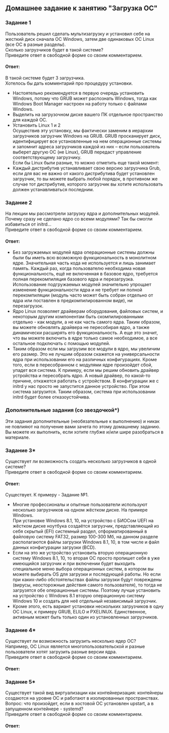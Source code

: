 ## Домашнее задание к занятию "Загрузка ОС"  

### Задание 1  
Пользователь решил сделать мультизагрузку и установил себе на жесткий диск сначала ОС Windows, затем две одинаковых ОС Linux (все ОС в разные разделы).  
Сколько загрузчиков будет в такой системе?  
Приведите ответ в свободной форме со своим комментарием.  

#### Ответ:  
В такой системе будет 3 загрузчика.  
Хотелось бы дать комментарий про процедуру установки.  
- Настоятельно рекомендуется в первую очередь установить Windows, потому что GRUB может распознать Windows, тогда как Windows Boot Manager настроен на работу только с файлами Windows.  
- Выделить на загрузочном диске вашего ПК отдельное пространство для каждой ОС.  
- Установить Linux 1 и 2  
Осуществив эту установку, мы фактически заменим в иерархии загрузчиков загрузчик Windows на GRUB. GRUB просканирует диск, идентифицирует все установленные на нем операционные системы и запомнит адреса загрузчиков каждой из них – если пользователь выберет другую ОС (не Linux), GRUB передаст управление соответствующему загрузчику.  
Если бы Linux были разные, то можно отметить еще такой момент:  
- Каждый дистрибутив устанавливает свою версию загрузчика Grub, если для вас не важно от какого дистрибутива будет установлен загрузчик, то вы можете выбрать любой порядок, в противном же случае тот дистрибутив, которого загрузчик вы хотите использовать должен устанавливаться последним.  

### Задание 2  
На лекции мы рассмотрели загрузку ядра и дополнительных модулей. Почему сразу не сделано ядро со всеми модулями? Так бы смогли избавиться от initrd...  
Приведите ответ в свободной форме со своим комментарием.  

#### Ответ:  
- Без загружаемых модулей ядра операционные системы должны были бы иметь всю возможную функциональность в монолитном ядре. Значительная часть кода не используется и лишь занимает память. Каждый раз, когда пользователю необходима новая функциональность, ещё не включенная в базовое ядро, требуется полная перекомпиляция базового ядра и перезагрузка. Использование подгружаемых модулей значительно упрощает изменение функциональности ядра и не требует ни полной перекомпиляции (модуль часто может быть собран отдельно от ядра или поставлен в предкомпилированном виде), ни перезагрузок.  
- Ядро Linux позволяет драйверам оборудования, файловых систем, и некоторым другим компонентам быть скомпилированными отдельно - как модули, а не как часть самого ядра. Таким образом, вы можете обновлять драйвера не пересобирая ядро, а также динамически расширять его функциональность. А еще это значит, что вы можете включить в ядре только самое необходимое, а все остальное подключать с помощью модулей. 
- Таким образом если мы загрузим все модули в ядро, мы увеличим его размер. Это не лучшим образом скажется на универсальности ядра при использовании его на различных конфигурациях. Кроме  того, если в пересобранном с модулями ядре произойдет сбой, упадет вся система. К примеру, если мы решим обновить драйвер устройства и пересобрать ядро. А новый драйвер, по какой-то причине, откажется работать с устройством. В конфигурации же с initrd у нас просто не запустится данное устройство. При этом система загрузится. Таким образом, система при использовании initrd будет более отказоустойчива.


### Дополнительные задания (со звездочкой*)  
Эти задания дополнительные (необязательные к выполнению) и никак не повлияют на получение вами зачета по этому домашнему заданию. Вы можете их выполнить, если хотите глубже и/или шире разобраться в материале.  

### Задание 3*  
Существует ли возможность создать несколько загрузчиков в одной системе?  
Приведите ответ в свободной форме со своим комментарием.  

#### Ответ:  
Существует. К примеру - Задание №1.
- Многие профессионалы и опытные пользователи используют несколько загрузчиков на одном жёстком диске. На примере Windows.  
При установке Windows 8.1, 10, на устройство с БИОСом UEFI на жёстком диске ноутбука создаётся загрузчик, представляющий из себя скрытый (EFI) системный раздел, отформатированный в файловую систему FAT32, размер 100-300 Мб, на данном разделе располагаются файлы загрузки Windows 8.1, 10, в том числе и файл данных конфигурации загрузки (BCD). 
- Если на это же устройство установить вторую операционную систему Windows 8.1, 10, то вторая ОС просто пропишет себя в уже имеющийся загрузчик и при включении будет выходить специальное меню выбора операционных систем, в котором вы можете выбирать OS для загрузки и последующей работы. 
Но если при каких-либо обстоятельствах файлы загрузки будут повреждены (вирусы, неосторожные действия самого пользователя), то тогда не загрузятся обе операционные системы. 
Поэтому лучше установить на устройство с Windows 8.1 вторую операционную систему Windows 10 и создать для неё отдельный независимый загрузчик.  
- Кроме этого, есть вариант установки нескольких загрузчиков в одну ОС Linux, к примеру GRUB, ELILO и PXELINUX. Единственное, активным может быть только один из установленных загрузчиков.  

### Задание 4*  
Существует ли возможность загрузить несколько ядер ОС?  
Например, ОС Linux является многопользовательской и разные пользователи хотят загрузить разные версии ядра.  
Приведите ответ в свободной форме со своим комментарием.  

#### Ответ:  


### Задание 5*  
Существует такой вид виртуализации как контейнеризация: контейнеры создаются на уровне ОС и работают в изолированных пространствах.  
Вопрос: что произойдет, если в хостовой ОС установлен upstart, а в запущенном контейнере - systemd?  
Приведите ответ в свободной форме со своим комментарием.  

#### Ответ:  

